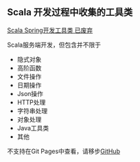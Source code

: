 Scala 开发过程中收集的工具类
---

[Scala Spring开发工具类 已废弃](../scala/utils/ScalaUtil.md)

Scala服务端开发，但包含并不限于

* 隐式对象
* 高阶函数
* 文件操作
* 日期操作
* Json操作
* HTTP处理
* 字符串处理
* 对象处理
* Java工具类
* 其他

不支持在Git Pages中查看，请移步[GitHub](https://github.com/jxnu-liguobin/cs-summary-reflection/tree/master/src/main/java/cn/edu/jxnu/utils)
